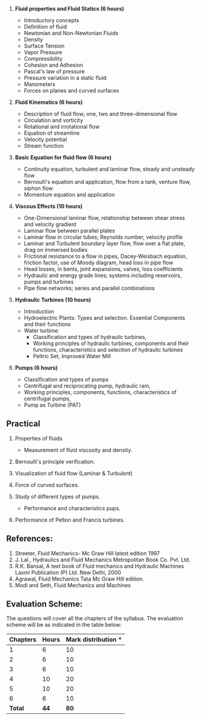 1. **Fluid properties and Fluid Statics (6 hours)**
    * Introductory concepts
    * Definition of fluid
    * Newtonian and Non-Newtonian Fluids
    * Density
    * Surface Tension
    * Vapor Pressure
    * Compressibility
    * Cohesion and Adhesion
    * Pascal's law of pressure
    * Pressure variation in a static fluid
    * Manometers
    * Forces on planes and curved surfaces
    
2. **Fluid Kinematics (6 hours)**
    * Description of fluid flow; one, two and three-dimensional flow
    * Circulation and vorticity
    * Rotational and irrotational flow
    * Equation of streamline
    * Velocity potential
    * Stream function
    
3. **Basic Equation for fluid flow (6 hours)**
    * Continuity equation, turbulent and laminar flow, steady and unsteady flow
    * Bernoulli's equation and application, flow from a tank, venture flow, siphon flow
    * Momentum equation and application
    
4. **Viscous Effects (10 hours)**
    * One-Dimensional laminar flow, relationship between shear stress and velocity gradient
    * Laminar flow between parallel plates
    * Laminar flow in circular tubes; Reynolds number, velocity profile
    * Laminar and Turbulent boundary layer flow, flow over a flat plate, drag on immersed bodies
    * Frictional resistance to a flow in pipes, Dacey-Weisbach equation, friction factor, use of Moody diagram, head loss in pipe flow
    * Head losses, in bents, joint expansions, valves, loss coefficients
    * Hydraulic and energy grade lines; systems including reservoirs, pumps and turbines
    * Pipe flow networks; series and parallel combinations
    
5. **Hydraulic Turbines (10 hours)**
    * Introduction
    * Hydroelectric Plants: Types and selection. Essential Components and their functions
    * Water turbine:
        * Classification and types of hydraulic turbines,
        * Working principles of hydraulic turbines, components and their functions, characteristics and selection of hydraulic turbines
        * Peltric Set, Improved Water Mill
    
6. **Pumps (6 hours)**
    * Classification and types of pumps
    * Centrifugal and reciprocating pump, hydraulic ram,
    * Working principles, components, functions, characteristics of centrifugal pumps,
    * Pump as Turbine (PAT)

## **Practical**

1. Properties of fluids
    * Measurement of fluid viscosity and density.
    
2. Bernoulli's principle verification.
    
3. Visualization of fluid flow (Laminar & Turbulent)
    
4. Force of curved surfaces.
    
5. Study of different types of pumps.
    * Performance and characteristics pups.
    
6. Performance of Pelton and Francis turbines.

## **References:**

1. Streeter, Fluid Mechanics- Mc Graw Hill latest edition 1997
2. J. Lal., Hydraulics and Fluid Mechanics Metropolitan Book Co. Pvt. Ltd.
3. R.K. Bansal, A text book of Fluid mechanics and Hydraulic Machines Laxmi Publication (P) Ltd. New Delhi, 2000
4. Agrawal, Fluid Mechanics Tata Mc Graw Hill edition.
5. Modi and Seth, Fluid Mechanics and Machines

## **Evaluation Scheme:**

The questions will cover all the chapters of the syllabus. The evaluation scheme will be as indicated in the table below:

| Chapters  | Hours  | Mark distribution * |
| --------- | ------ | ------------------- |
| 1         | 6      | 10                  |
| 2         | 6      | 10                  |
| 3         | 6      | 10                  |
| 4         | 10     | 20                  |
| 5         | 10     | 20                  |
| 6         | 6      | 10                  |
| **Total** | **44** | **80**              |
